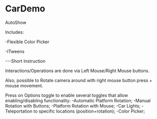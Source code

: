 # CarDemo
AutoShow

Includes:

-Flexible Color Picker

-ITweens

---Short Instruction

Interactions/Operations are done via Left Mouse/Right Mouse buttons.

Also, possible to Rotate camera around with right mouse button press + mouse movement.

Press on Options toggle to enable several toggles that allow enabling/disabling functionality:
-Automatic Platform Rotation;
-Manual Rotation with Buttons;
-Platform Rotation with Mouse;
-Car Lights;
-Teleportation to specific locations (position+rotation);
-Color Picker;
